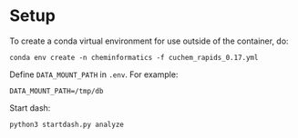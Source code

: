 # Setup

To create a conda virtual environment for use outside of the container, do:

```
conda env create -n cheminformatics -f cuchem_rapids_0.17.yml
```
Define `DATA_MOUNT_PATH` in `.env`. For example:
```
DATA_MOUNT_PATH=/tmp/db
```
Start dash:
```
python3 startdash.py analyze
```

